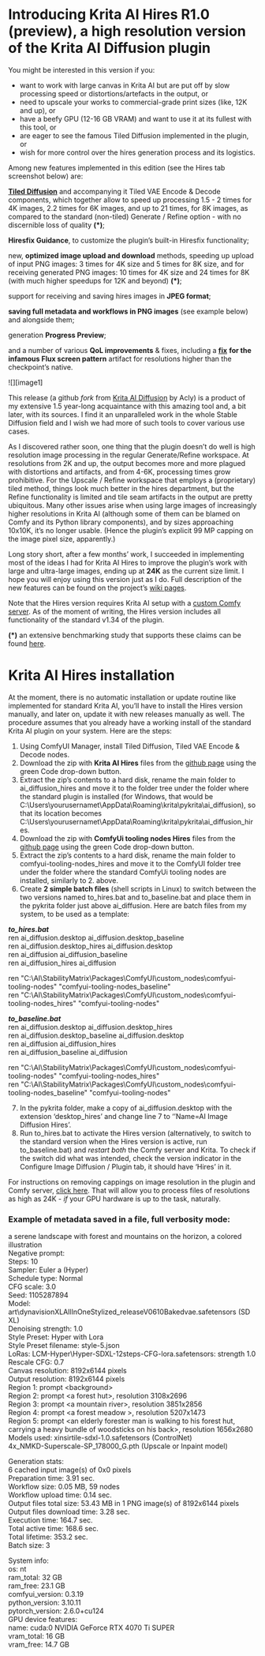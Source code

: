 # Introducing Krita AI Hires R1.0 (preview), a high resolution version of the Krita AI Diffusion plugin

You might be interested in this version if you:  
 

- want to work with large canvas in Krita AI but are put off by slow processing speed or distortions/artefacts in the output, or   
- need to upscale your works to commercial-grade print sizes (like, 12K and up), or   
- have a beefy GPU (12-16 GB VRAM) and want to use it at its fullest with this tool, or  
- are eager to see the famous Tiled Diffusion implemented in the plugin, or  
- wish for more control over the hires generation process and its logistics.

Among new features implemented in this edition (see the Hires tab screenshot below) are: 

[**Tiled Diffusion**](https://github.com/shiimizu/ComfyUI-TiledDiffusion) and accompanying it Tiled VAE Encode & Decode components, which together allow to speed up processing 1.5 \- 2 times for 4K images, 2.2 times for 6K images, and up to 21 times, for 8K images, as compared to the standard (non-tiled) Generate / Refine option \- with no discernible loss of quality **(\*)**;   

**Hiresfix Guidance**, to customize the plugin’s built-in Hiresfix functionality;

new, **optimized image upload and download** methods, speeding up upload of input PNG images: 3 times for 4K size and 5 times for 8K size, and for receiving generated PNG images: 10 times for 4K size and 24 times for 8K (with much higher speedups for 12K and beyond) **(\*)**; 

support for receiving and saving hires images in **JPEG format**;

**saving full metadata and workflows in PNG images** (see example below) and alongside them;

generation **Progress Preview**;

and a number of various **QoL improvements** & fixes, including a [**fix**](https://github.com/minsky91/krita-ai-diffusion/wiki/5.-Hiresfix-Guidance:-a-few-examples#fixing-hiresfix-for-flux) **for the infamous Flux screen pattern** artifact for resolutions higher than the checkpoint’s native.

![][image1]  
   
This release (a github *fork* from [Krita AI Diffusion](https://github.com/Acly/krita-ai-diffusion) by Acly) is a product of my extensive 1.5 year-long acquaintance with this amazing tool and, a bit later, with its sources. I find it an unparalleled work in the whole Stable Diffusion field and I wish we had more of such tools to cover various use cases. 

As I discovered rather soon, one thing that the plugin doesn’t do well is high resolution image processing in the regular Generate/Refine workspace. At resolutions from 2K and up, the output becomes more and more plagued with distortions and artifacts, and from 4-6K, processing times grow prohibitive. For the Upscale / Refine workspace that employs a (proprietary) tiled method, things look much better in the hires department, but the Refine functionality is limited and tile seam artifacts in the output are pretty   
ubiquitous. Many other issues arise when using large images of increasingly higher resolutions in Krita AI (although some of them can be blamed on Comfy and its Python library components), and by sizes approaching 10x10K, it’s no longer usable. (Hence the plugin’s explicit 99 MP capping on the image pixel size, apparently.)

Long story short, after a few months’ work, I succeeded in implementing most of the ideas I had for Krita AI Hires to improve the plugin’s work with large and ultra-large images, ending up at **24K** as the current size limit. I hope you will enjoy using this version just as I do. Full description of the new features can be found on the project’s [wiki pages](https://github.com/minsky91/krita-ai-diffusion/wiki/1.-Krita-AI-Hires-tab-options). 

Note that the Hires version requires Krita AI setup with a [custom Comfy server](https://docs.interstice.cloud/comfyui-setup/). As of the moment of writing, the Hires version includes all functionality of the standard v1.34 of the plugin.

**(\*)** an extensive benchmarking study that supports these claims can be found [here](https://github.com/minsky91/krita-ai-diffusion/wiki/2.-Upscaling-and-refining-from-1K-to-24K-with-Krita-AI-Hires).

# Krita AI Hires installation 

At the moment, there is no automatic installation or update routine like implemented for standard Krita AI, you’ll have to install the Hires version manually, and later on, update it with new releases manually as well. The procedure assumes that you already have a working install of the standard Krita AI plugin on your system. Here are the steps:

1. Using ComfyUI Manager, install Tiled Diffusion, Tiled VAE Encode & Decode nodes.  
2. Download the zip with **Krita AI Hires** files from the [github page](https://github.com/minsky91/krita-ai-diffusion) using the green Code drop-down button.  
3. Extract the zip’s contents to a hard disk, rename the main folder to ai\_diffusion\_hires and move it to the folder tree under the folder where the standard plugin is installed (for Windows, that would be C:\\Users\\yourusernamet\\AppData\\Roaming\\krita\\pykrita\\ai\_diffusion), so that its location becomes C:\\Users\\yourusernamet\\AppData\\Roaming\\krita\\pykrita\\ai\_diffusion\_hires.  
4. Download the zip with **ComfyUi tooling nodes Hires** files from the [github page](https://github.com/minsky91/comfyui-tooling-nodes) using the green Code drop-down button.  
5. Extract the zip’s contents to a hard disk, rename the main folder to comfyui-tooling-nodes\_hires and move it to the ComfyUI folder tree under the folder where the standard ComfyUi tooling nodes are installed, similarly to 2\. above.  
6. Create **2 simple batch files** (shell scripts in Linux) to switch between the two versions named to\_hires.bat and to\_baseline.bat and place them in the pykrita folder just above ai\_diffusion. Here are batch files from my system, to be used as a template:

***to\_hires.bat***  
ren ai\_diffusion.desktop ai\_diffusion.desktop\_baseline  
ren ai\_diffusion.desktop\_hires ai\_diffusion.desktop  
ren ai\_diffusion ai\_diffusion\_baseline  
ren ai\_diffusion\_hires ai\_diffusion

ren "C:\\AI\\StabilityMatrix\\Packages\\ComfyUI\\custom\_nodes\\comfyui-tooling-nodes" "comfyui-tooling-nodes\_baseline"  
ren "C:\\AI\\StabilityMatrix\\Packages\\ComfyUI\\custom\_nodes\\comfyui-tooling-nodes\_hires" "comfyui-tooling-nodes"

***to\_baseline.bat***  
ren ai\_diffusion.desktop ai\_diffusion.desktop\_hires  
ren ai\_diffusion.desktop\_baseline ai\_diffusion.desktop  
ren ai\_diffusion ai\_diffusion\_hires  
ren ai\_diffusion\_baseline ai\_diffusion

ren "C:\\AI\\StabilityMatrix\\Packages\\ComfyUI\\custom\_nodes\\comfyui-tooling-nodes" "comfyui-tooling-nodes\_hires"  
ren "C:\\AI\\StabilityMatrix\\Packages\\ComfyUI\\custom\_nodes\\comfyui-tooling-nodes\_baseline" "comfyui-tooling-nodes"

7. In the pykrita folder, make a copy of ai\_diffusion.desktop with the extension ‘desktop\_hires’ and change line 7 to ‘’Name=AI Image Diffusion Hires’.  
8. Run to\_hires.bat to activate the Hires version (alternatively, to switch to the standard version when the Hires version is active, run to\_baseline.bat) and *restart both* the Comfy server and Krita. To check if the switch did what was intended, check the version indicator in the Configure Image Diffusion / Plugin tab, it should have ‘Hires’ in it. 

For instructions on removing cappings on image resolution in the plugin and Comfy server, [click here](https://github.com/minsky91/krita-ai-diffusion/wiki/6.-How-to-remove-size-cappings-on-high-resolution-images-in-ComfyUI-and-Krita-AI). That will allow you to process files of resolutions as high as 24K \- *if* your GPU hardware is up to the task, naturally.

### Example of metadata saved in a file, full verbosity mode:

a serene landscape with forest and mountains on the horizon, a  colored illustration  
Negative prompt:     
Steps: 10  
Sampler: Euler a (Hyper)  
Schedule type: Normal  
CFG scale: 3.0  
Seed: 1105287894  
Model: art\\dynavisionXLAllInOneStylized\_releaseV0610Bakedvae.safetensors (SD XL)  
Denoising strength: 1.0  
Style Preset: Hyper with Lora  
Style Preset filename: style-5.json  
LoRas: LCM-Hyper\\Hyper-SDXL-12steps-CFG-lora.safetensors: strength 1.0   
Rescale CFG: 0.7  
Canvas resolution: 8192x6144 pixels  
Output resolution: 8192x6144 pixels  
Region 1: prompt \<background\>  
Region 2: prompt \<a forest hut\>, resolution 3108x2696  
Region 3: prompt \<a mountain river\>, resolution 3851x2856  
Region 4: prompt \<a forest meadow \>, resolution 5207x1473  
Region 5: prompt \<an elderly forester man is walking to his forest hut, carrying a heavy bundle of woodsticks on his back\>, resolution 1656x2680  
Models used: xinsirtile-sdxl-1.0.safetensors (ControlNet)  
               4x\_NMKD-Superscale-SP\_178000\_G.pth (Upscale or Inpaint model)

Generation stats:  
6 cached input image(s) of 0x0 pixels  
Preparation time: 3.91 sec.  
Workflow size: 0.05 MB, 59 nodes  
Workflow upload time: 0.14 sec.  
Output files total size: 53.43 MB in 1 PNG image(s) of 8192x6144 pixels  
Output files download time: 3.28 sec.  
Execution time: 164.7 sec.  
Total active time: 168.6 sec.  
Total lifetime: 353.2 sec.  
Batch size: 3

System info:  
os: nt  
ram\_total: 32 GB  
ram\_free: 23.1 GB  
comfyui\_version: 0.3.19  
python\_version: 3.10.11   
pytorch\_version: 2.6.0+cu124  
GPU device features:  
name: cuda:0 NVIDIA GeForce RTX 4070 Ti SUPER  
vram\_total: 16 GB  
vram\_free: 14.7 GB
